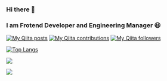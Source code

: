 ### Hi there :clap:

### I am Frotend Developer and Engineering Manager :laughing:


[![My Qiita posts](https://qiita-badge.apiapi.app/s/c-shiraga/posts.svg)](http://qiita.com/c-shiraga)
[![My Qiita contributions](https://qiita-badge.apiapi.app/s/c-shiraga/contributions.svg)](http://qiita.com/c-shiraga)
[![My Qiita followers](https://qiita-badge.apiapi.app/s/c-shiraga/followers.svg)](http://qiita.com/c-shiraga)

[![Top Langs](https://github-readme-stats.vercel.app/api/top-langs/?username=CreamCheese-Ja&layout=compact)](https://github.com/anuraghazra/github-readme-stats)

![](http://github-profile-summary-cards.vercel.app/api/cards/most-commit-language?username=CreamCheese-Ja&theme=github_dark)

![](http://github-profile-summary-cards.vercel.app/api/cards/profile-details?username=CreamCheese-Ja&theme=github_dark)
